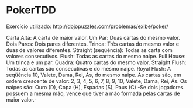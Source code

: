 # PokerTDD
Exercício utilizado: http://dojopuzzles.com/problemas/exibe/poker/

Carta Alta: A carta de maior valor.
Um Par: Duas cartas do mesmo valor.
Dois Pares: Dois pares diferentes.
Trinca: Três cartas do mesmo valor e duas de valores diferentes.
Straight (seqüência): Todas as carta com valores consecutivos.
Flush: Todas as cartas do mesmo naipe.
Full House: Um trinca e um par.
Quadra: Quatro cartas do mesmo valor.
Straight Flush: Todas as cartas são consecutivas e do mesmo naipe.
Royal Flush: A seqüência 10, Valete, Dama, Rei, Ás, do mesmo naipe.
As cartas são, em ordem crescente de valor: 2, 3, 4, 5, 6, 7, 8, 9, 10, Valete, Dama, Rei, Ás.
Os naipes são: Ouro (D), Copa (H), Espadas (S), Paus (C)
-Se dois jogadores possuem a mesma mão, vence que tiver a mão formada pelas cartas de maior valor.-